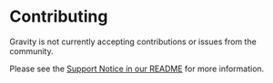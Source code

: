 # Contributing

Gravity is not currently accepting contributions or issues from the community.

Please see the [Support Notice in our README](README.md) for more information.
